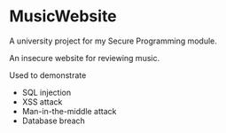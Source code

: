 # MusicWebsite
A university project for my Secure Programming module.

An insecure website for reviewing music.

Used to demonstrate
- SQL injection
- XSS attack
- Man-in-the-middle attack
- Database breach
